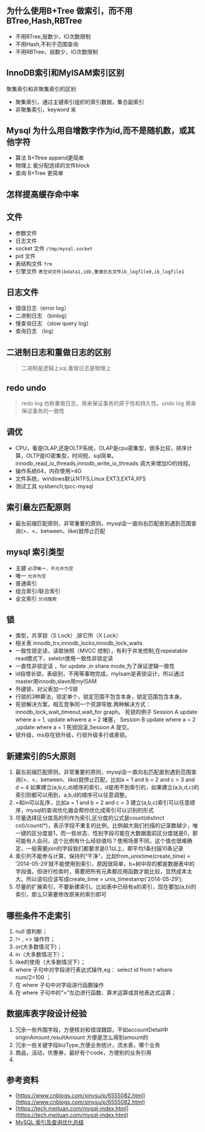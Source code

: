 ## 为什么使用B+Tree 做索引，而不用BTree,Hash,RBTree
* 不用BTree,层数少，IO次数限制
* 不用Hash,不利于范围查询
* 不用RBTree，层数少，IO次数限制

## InnoDB索引和MyISAM索引区别
聚集索引和非聚集索引的区别
* 聚集索引，通过主键索引组织的索引数据，集合副索引
* 非聚集索引，keyword 来

## Mysql 为什么用自增数字作为id,而不是随机数，或其他字符
* 算法 B+Ttree append更简单
* 物理上 能分配连续的文件block
* 查询 B+Tree 更简单

## 怎样提高缓存命中率

## 文件
* 参数文件
* 日志文件
* socket 文件 `/tmp/mysql.socket`
* pid 文件
* 表结构文件  `frm`
* 引擎文件 `表空间文件ibdata1,idb,重做日志文件ib_logfile0,ib_logfile1`

## 日志文件
* 错误日志（error log）
* 二进制日志 （binlog）
* 慢查询日志 （slow query log）
* 查询日志 （log）

## 二进制日志和重做日志的区别
> 二进制是逻辑上sql,重做日志是物理上



## redo undo
> redo log 也称重做日志，用来保证事务的原子性和持久性。undo log 用来保证事务的一致性

## 调优
* CPU，看是OLAP,还是OLTP系统，OLAP是cpu密集型，很多比较，排序计算，OLTP是IO密集型，时间短，sql简单。innodb_read_io_threads,innodb_write_io_threads 调大来增加IO的线程。
* 操作系统64，内存使用>4G
* 文件系统，windows默认NTFS,Linux EXT3,EXT4,XFS
* 测试工具 sysbench,tpcc-mysql

## 索引最左匹配原则
* 最左前缀匹配原则，非常重要的原则，mysql会一直向右匹配直到遇到范围查询(>、<、between、like)就停止匹配

## mysql 索引类型
* 主键 `必须唯一，不允许为空`
* 唯一 `允许为空`
* 普通索引
* 组合索引/联合索引
* 全文索引 `分词搜索`

## 锁
* 类型，共享锁（S Lock）,排它所（X Lock）
* 相关表 innodb_trx,innodb_locks,innodb_lock_waits
* 一致性锁定读，读取快照（MVCC 控制），有利于并发控制,在repeatable read模式下，selelct使用一致性非锁定读
* 一直性非锁定读 ，for update ,in share mode,为了保证逻辑一致性
* id自增长锁，表级别，不用等事物完成，myIsam是表锁设计，所以通过master用innodb,slave用myISAM
* 外键锁，对父表加一个S锁
* 行锁的3种算法，锁定单个，锁定范围不包含本身，锁定范围包含本身。
* 死锁解决方案，相互竞争同一个资源导致.两种解决方式：innodb_lock_wait_timeout,wait_for graph。
死锁的例子 Session A update where a = 1, update whwere a = 2 堵塞， Session B update where a = 2 ,update where a = 1 死锁回滚,Session A 提交。
* 锁升级，ms存在锁升级，行锁升级多行或表锁。

## 新建索引的5大原则
1. 最左前缀匹配原则，非常重要的原则，mysql会一直向右匹配直到遇到范围查询(>、<、between、like)就停止匹配，比如a = 1 and b = 2 and c > 3 and d = 4 如果建立(a,b,c,d)顺序的索引，d是用不到索引的，如果建立(a,b,d,c)的索引则都可以用到，a,b,d的顺序可以任意调整。
2. =和in可以乱序，比如a = 1 and b = 2 and c = 3 建立(a,b,c)索引可以任意顺序，mysql的查询优化器会帮你优化成索引可以识别的形式
3. 尽量选择区分度高的列作为索引,区分度的公式是count(distinct col)/count(*)，表示字段不重复的比例，比例越大我们扫描的记录数越少，唯一键的区分度是1，而一些状态、性别字段可能在大数据面前区分度就是0，那可能有人会问，这个比例有什么经验值吗？使用场景不同，这个值也很难确定，一般需要join的字段我们都要求是0.1以上，即平均1条扫描10条记录
4. 索引列不能参与计算，保持列“干净”，比如from_unixtime(create_time) = ’2014-05-29’就不能使用到索引，原因很简单，b+树中存的都是数据表中的字段值，但进行检索时，需要把所有元素都应用函数才能比较，显然成本太大。所以语句应该写成create_time = unix_timestamp(’2014-05-29’);
5. 尽量的扩展索引，不要新建索引。比如表中已经有a的索引，现在要加(a,b)的索引，那么只需要修改原来的索引即可

## 哪些条件不走索引
1. null 值判断；
2. != , <> 操作符；
3. or(大多数情况下)；
4. in（大多数情况下）；
5. like的使用（大多数情况下）；
6. where 子句中对字段进行表达式操作,eg： select id from t where num/2=100 ；
7. 在 where 子句中对字段进行函数操作
8. 在 where 子句中的“=”左边进行函数、算术运算或其他表达式运算；

## 数据库表字段设计经验
1. 冗余一些外围字段，方便核对和错误跟踪，不如accountDetail中 originAmount,resultAmount 方便是怎么得到amount的
2. 冗余一些关键字段bizType,方便业务统计，流水表，哪个业务
3. 商品，活动，优惠券，最好有个code，方便别的业务引用
4. 

## 参考资料
* [https://www.cnblogs.com/xinysu/p/6555082.html](https://www.cnblogs.com/xinysu/p/6555082.html)
* [https://tech.meituan.com/mysql-index.html](https://tech.meituan.com/mysql-index.html)
* [MySQL 索引及查询优化总结](https://cloud.tencent.com/developer/article/1004912)
